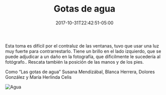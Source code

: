 ﻿---
title: "Gotas de agua"
description: "Gotas de agua. Sritas que tomaron parte en las fiestas. Grupo en el Casino Feria del algodón . Torreón coahuila"
slug: "e"
image: pic04.jpg
keywords: ""
categories: 
    - ""
    - ""
date: 2017-10-31T22:42:51-05:00
draft: false
---
Esta toma es difícil por el contraluz de las ventanas, tuvo que usar una luz muy fuerte para contrarrestarlo. Tiene un brillo en el lado izquierdo,  que se puede adjudicar a un daño en la fotografía, que dificilmente  le sucedería al fotógrafo.. Rescata también la posición de las manos y de los pies. 

Como “Las gotas de agua” Susana Mendizábal, Blanca Herrera, Dolores González y María Herlinda Celis


![Agua](https://claudiaguerreros.github.io/juliososa/img/pic04.jpg)
